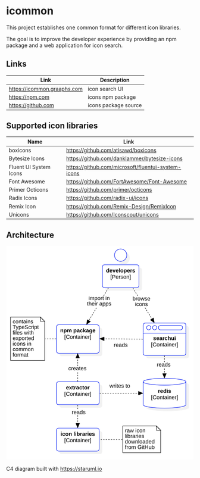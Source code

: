 # icommon

This project establishes one common format for different icon libraries.

The goal is to improve the developer experience by providing an npm package and
a web application for icon search.

## Links

| Link                        | Description          |
|-----------------------------|----------------------|
| https://icommon.graaphs.com | icon search UI       |
| https://npm.com             | icons npm package    |
| https://github.com          | icons package source |

## Supported icon libraries

| Name                   | Link                                               |
|------------------------|----------------------------------------------------|
| boxicons               | https://github.com/atisawd/boxicons                |
| Bytesize Icons         | https://github.com/danklammer/bytesize-icons       |
| Fluent UI System Icons | https://github.com/microsoft/fluentui-system-icons |
| Font Awesome           | https://github.com/FortAwesome/Font-Awesome        |
| Primer Octicons        | https://github.com/primer/octicons                 |
| Radix Icons            | https://github.com/radix-ui/icons                  |
| Remix Icon             | https://github.com/Remix-Design/RemixIcon          |
| Unicons                | https://github.com/Iconscout/unicons               |

## Architecture

![](./docs/arch.png)

C4 diagram built with https://staruml.io